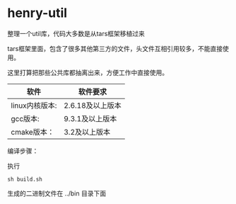 # henry-util

整理一个util库，代码大多数是从tars框架移植过来

tars框架里面，包含了很多其他第三方的文件，头文件互相引用较多，不能直接使用。

这里打算把那些公共库都抽离出来，方便工作中直接使用。


软件 |软件要求
------|--------
linux内核版本:      |	2.6.18及以上版本
gcc版本:          	|   9.3.1及以上版本
cmake版本：       	|   3.2及以上版本



编译步骤：

执行 
```shell
sh build.sh
```

生成的二进制文件在 ../bin 目录下面
